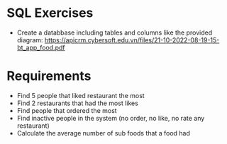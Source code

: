 # SQL Exercises
- Create a databbase including tables and columns like the provided diagram: https://apicrm.cybersoft.edu.vn/files/21-10-2022-08-19-15-bt_app_food.pdf

# Requirements
- Find 5 people that liked restaurant the most
- Find 2 restaurants that had the most likes
- Find people that ordered the most
- Find inactive people in the system (no order, no like, no rate any restaurant)
- Calculate the average number of sub foods that a food had